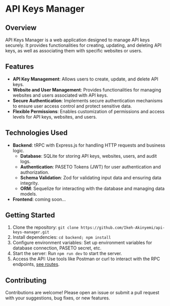 # API Keys Manager

## Overview
API Keys Manager is a web application designed to manage API keys securely. It provides functionalities for creating, updating, and deleting API keys, as well as associating them with specific websites or users.

## Features
- **API Key Management**: Allows users to create, update, and delete API keys.
- **Website and User Management**: Provides functionalities for managing websites and users associated with API keys.
- **Secure Authentication**: Implements secure authentication mechanisms to ensure user access control and protect sensitive data.
- **Flexible Permissions**: Enables customization of permissions and access levels for API keys, websites, and users.

## Technologies Used
- **Backend**: tRPC with Express.js for handling HTTP requests and business logic.
  - **Database**: SQLite for storing API keys, websites, users, and audit logs.
  - **Authentication**: PASETO Tokens (JWT) for user authentication and authorization.
  - **Schema Validation**: Zod for validating input data and ensuring data integrity.
  - **ORM**: Sequelize for interacting with the database and managing data models.
- **Frontend**: coming soon...

## Getting Started
1. Clone the repository: `git clone https://github.com/Ikeh-Akinyemi/api-keys-manager.git`
2. Install dependencies: `cd backend; npm install`
3. Configure environment variables: Set up environment variables for database connection, PASETO secret, etc.
4. Start the server: Run `npm run dev` to start the server.
5. Access the API: Use tools like Postman or curl to interact with the RPC endpoints, [see routes](./server/src/api/router/_app.ts).

## Contributing
Contributions are welcome! Please open an issue or submit a pull request with your suggestions, bug fixes, or new features.
